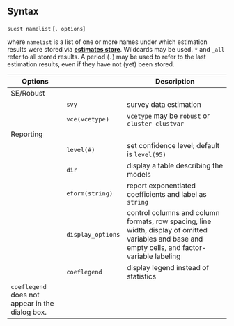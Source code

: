 ## Syntax

`suest namelist` \[`, options`\]

where `namelist` is a list of one or more names under which estimation
results were stored via
[<strong>estimates store</strong>](http://www.stata.com/help.cgi?estimates%20store).
Wildcards may be used. `*` and `_all` refer to all stored results. A
period (`.`) may be used to refer to the last estimation results, even
if they have not (yet) been stored.

| Options                                         |                   | Description                                                                                                                                      |
|-------------------------------------------------|-------------------|--------------------------------------------------------------------------------------------------------------------------------------------------|
| SE/Robust                                       |                   |                                                                                                                                                  |
|                                                 | `svy`             | survey data estimation                                                                                                                           |
|                                                 | `vce(vcetype)`    | `vcetype` may be `robust` or `cluster clustvar`                                                                                                |
| Reporting                                       |                   |                                                                                                                                                  |
|                                                 | `level(#)`        | set confidence level; default is `level(95)`                                                                                                     |
|                                                 | `dir`             | display a table describing the models                                                                                                            |
|                                                 | `eform(string)`   | report exponentiated coefficients and label as `string`                                                                                          |
|                                                 | `display_options` | control columns and column formats, row spacing, line width, display of omitted variables and base and empty cells, and factor-variable labeling |
|                                                 | `coeflegend`      | display legend instead of statistics                                                                                                             |
| `coeflegend` does not appear in the dialog box. |                   |                                                                                                                                                  |
